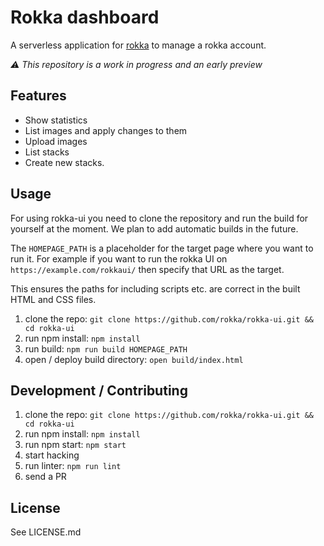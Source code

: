 # Rokka dashboard

A serverless application for [rokka](https://rokka.io) to manage a rokka account.

*⚠️  This repository is a work in progress and an early preview*

## Features

- Show statistics
- List images and apply changes to them
- Upload images
- List stacks
- Create new stacks.

## Usage

For using rokka-ui you need to clone the repository and run the build for yourself at the moment.
We plan to add automatic builds in the future.

The `HOMEPAGE_PATH` is a placeholder for the target page where you want to run it.
For example if you want to run the rokka UI on `https://example.com/rokkaui/` then specify that URL as the target.

This ensures the paths for including scripts etc. are correct in the built HTML and CSS files.

1. clone the repo: `git clone https://github.com/rokka/rokka-ui.git && cd rokka-ui`
2. run npm install: `npm install`
3. run build: `npm run build HOMEPAGE_PATH`
4. open / deploy build directory: `open build/index.html`

## Development / Contributing

1. clone the repo: `git clone https://github.com/rokka/rokka-ui.git && cd rokka-ui`
2. run npm install: `npm install`
3. run npm start: `npm start`
4. start hacking
5. run linter: `npm run lint`
6. send a PR

## License

See LICENSE.md
